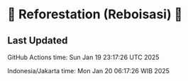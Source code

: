 
# 🌳 Reforestation (Reboisasi) 🌲

## Last Updated

GitHub Actions time: Sun Jan 19 23:17:26 UTC 2025

Indonesia/Jakarta time: Mon Jan 20 06:17:26 WIB 2025
